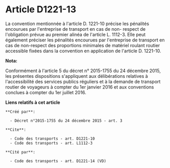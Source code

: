 # Article D1221-13

La convention mentionnée à l'article D. 1221-10 précise les pénalités encourues par l'entreprise de transport en cas de non-
respect de l'obligation prévue au premier alinéa de l'article L. 1112-3. Elle peut également préciser les pénalités encourues
par l'entreprise de transport en cas de non-respect des proportions minimales de matériel roulant routier accessible fixées
dans la convention en application de l'article D. 1221-10.

**Nota:**

Conformément à l'article 5 du décret n° 2015-1755 du 24 décembre 2015,  les présentes dispositions s'appliquent aux
délibérations relatives à  l'accessibilité des services publics réguliers et à la demande de  transport routier de voyageurs
à compter du 1er janvier 2016 et aux  conventions conclues à compter du 1er juillet 2016.

**Liens relatifs à cet article**

	**Créé par**:

	  - Décret n°2015-1755 du 24 décembre 2015 - art. 3

	**Cite**:

	  - Code des transports - art. D1221-10
	  - Code des transports - art. L1112-3

	**Cité par**:

	  - Code des transports - art. D1221-14 (VD)
